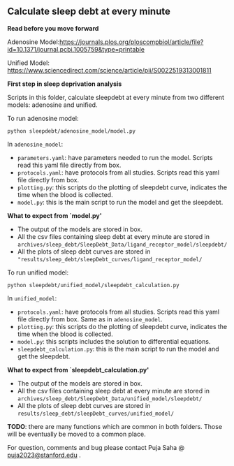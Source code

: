 ## Calculate sleep debt at every minute

**Read before you move forward**

Adenosine Model:https://journals.plos.org/ploscompbiol/article/file?id=10.1371/journal.pcbi.1005759&type=printable

Unified Model: https://www.sciencedirect.com/science/article/pii/S0022519313001811

**First step in sleep deprivation analysis**

Scripts in this folder, calculate sleepdebt at every minute from two different models: adenosine and unified.

To run adenosine model:

```shell
python sleepdebt/adenosine_model/model.py
```

In `adenosine_model`:

- `parameters.yaml`: have parameters needed to run the model. Scripts read this yaml file directly from box.
- `protocols.yaml`: have protocols from all studies. Scripts read this yaml file directly from box.
- `plotting.py`: this scripts do the plotting of sleepdebt curve, indicates the time when the blood is collected.
- `model.py`: this is the main script to run the model and get the sleepdebt.

**What to expect from `model.py'**

- The output of the models are stored in box.
- All the csv files containing sleep debt at every minute are stored in
  `archives/sleep_debt/SleepDebt_Data/ligand_receptor_model/sleepdebt/`
- All the plots of sleep debt curves are stored in
  `"results/sleep_debt/sleepDebt_curves/ligand_receptor_model/`

To run unified model:

```shell
python sleepdebt/unified_model/sleepdebt_calculation.py
```

In `unified_model`:

- `protocols.yaml`: have protocols from all studies. Scripts read this yaml file directly from box. Same as in `adenosine_model`.
- `plotting.py`: this scripts do the plotting of sleepdebt curve, indicates the time when the blood is collected.
- `model.py`: this scripts includes the solution to differential equations.
- `sleepdebt_calculation.py`: this is the main script to run the model and get the sleepdebt.

**What to expect from `sleepdebt_calculation.py'**

- The output of the models are stored in box.
- All the csv files containing sleep debt at every minute are stored in
  `archives/sleep_debt/SleepDebt_Data/unified_model/sleepdebt/`
- All the plots of sleep debt curves are stored in
  `results/sleep_debt/sleepDebt_curves/unified_model/`  


**TODO**: there are many functions which are common in both folders. Those will be eventually be moved to a common place.

For question, comments and bug please contact Puja Saha @ puja2023@stanford.edu .

